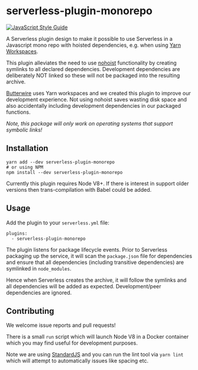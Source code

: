 # serverless-plugin-monorepo

[![JavaScript Style Guide](https://img.shields.io/badge/code_style-standard-brightgreen.svg)](https://standardjs.com)

A Serverless plugin design to make it possible to use Serverless in a 
Javascript mono repo with hoisted dependencies, e.g. when using [Yarn Workspaces](https://yarnpkg.com/lang/en/docs/workspaces/).

This plugin alleviates the need to use [nohoist](https://yarnpkg.com/blog/2018/02/15/nohoist/) functionality by creating 
symlinks to all declared dependencies. Development dependencies are deliberately NOT linked so these
will not be packaged into the resulting archive. 

[Butterwire](https://www.butterwire.com) uses Yarn workspaces and we created this plugin to improve our development
experience. Not using nohoist saves wasting disk space and also accidentally including
development dependencies in our packaged functions.

*Note, this package will only work on operating systems that support symbolic links!*


## Installation

```
yarn add --dev serverless-plugin-monorepo
# or using NPM
npm install --dev serverless-plugin-monorepo
```

Currently this plugin requires Node V8+. If there is interest in support older 
versions then trans-compilation with Babel could be added.


## Usage

Add the plugin to your `serverless.yml` file:

```
plugins:
  - serverless-plugin-monorepo
```

The plugin listens for package lifecycle events. Prior to Serverless packaging
up the service, it will scan the `package.json` file for dependencies and
ensure that all dependencies (including transitive dependencies) are symlinked in `node_modules`.

Hence when Serverless creates the archive, it will follow the symlinks and all 
dependencies will be added as expected. Development/peer dependencies are ignored.


## Contributing

We welcome issue reports and pull requests!

There is a small `run` script which will launch Node V8 in a Docker container which
you may find useful for development purposes.

Note we are using [StandardJS](https://standardjs.com/) and you can run
the lint tool via `yarn lint` which will attempt to automatically issues like spacing etc. 
